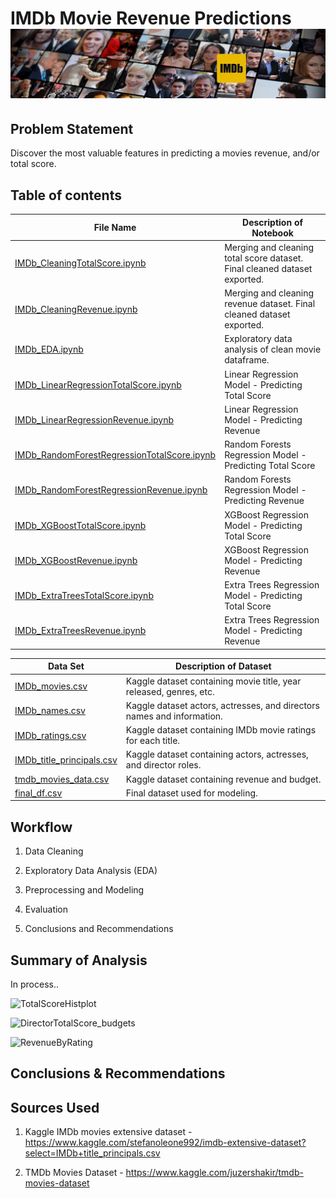# IMDb Movie Revenue Predictions ![ImdbIcon](images/imdbheader.jpg)

## Problem Statement
Discover the most valuable features in predicting a movies revenue, and/or total score.

## Table of contents

| File Name                      | Description of Notebook                                                                                       |
|--------------------------------|---------------------------------------------------------------------------------------------------|
| [IMDb_CleaningTotalScore.ipynb](code/IMDb_CleaningTotalScore.ipynb)  | Merging and cleaning total score dataset. Final cleaned dataset exported. |
| [IMDb_CleaningRevenue.ipynb](code/IMDb_CleaningRevenue.ipynb)  | Merging and cleaning revenue dataset. Final cleaned dataset exported. |
| [IMDb_EDA.ipynb](code/IMDb_EDA.ipynb) | Exploratory data analysis of clean movie dataframe. |
| [IMDb_LinearRegressionTotalScore.ipynb](models/IMDb_LinearRegressionTotalScore.ipynb) | Linear Regression Model - Predicting Total Score |
| [IMDb_LinearRegressionRevenue.ipynb](models/IMDb_LinearRegressionRevenue.ipynb) | Linear Regression Model - Predicting Revenue |
| [IMDb_RandomForestRegressionTotalScore.ipynb](models/IMDb_RandomForestsRegressionTotalScore.ipynb) | Random Forests Regression Model - Predicting Total Score |
| [IMDb_RandomForestRegressionRevenue.ipynb](models/IMDb_RandomForestsRegressionRevenue.ipynb) | Random Forests Regression Model - Predicting Revenue |
| [IMDb_XGBoostTotalScore.ipynb](models/IMDb_XGBoostTotalScore.ipynb) | XGBoost Regression Model - Predicting Total Score |
| [IMDb_XGBoostRevenue.ipynb](models/IMDb_XGBoostRevenue.ipynb) | XGBoost Regression Model - Predicting Revenue|
| [IMDb_ExtraTreesTotalScore.ipynb](models/IMDb_ExtraTreesTotalScore.ipynb) | Extra Trees Regression Model - Predicting Total Score|
| [IMDb_ExtraTreesRevenue.ipynb](models/IMDb_ExtraTreesRevenue.ipynb) | Extra Trees Regression Model - Predicting Revenue|

| Data Set | Description of Dataset|
|--------------------------------|---------------------------------------------------------------------------------------------------|
| [IMDb_movies.csv](data/IMDb_movies.csv)  | Kaggle dataset containing movie title, year released, genres, etc. |
| [IMDb_names.csv](data/IMDb_names.csv)  | Kaggle dataset actors, actresses, and directors names and information. |
| [IMDb_ratings.csv](data/IMDb_ratings.csv)  | Kaggle dataset containing IMDb movie ratings for each title. |
| [IMDb_title_principals.csv](data/IMDb_title_principals.csv)  | Kaggle dataset containing actors, actresses, and director roles. |
| [tmdb_movies_data.csv](data/tmdb_movies.csv)  | Kaggle dataset containing revenue and budget. |
| [final_df.csv](data/final_df.csv)  | Final dataset used for modeling. |

## Workflow
1. Data Cleaning

2. Exploratory Data Analysis (EDA)

3. Preprocessing and Modeling

4. Evaluation

5. Conclusions and Recommendations

## Summary of Analysis
In process..

![TotalScoreHistplot](https://github.com/nolanarendt/capstone-dsi/blob/main/images/total_score_histplot.png)

![DirectorTotalScore_budgets](https://github.com/nolanarendt/capstone-dsi/blob/main/images/directortotalscore_budget.png)

![RevenueByRating](https://github.com/nolanarendt/capstone-dsi/blob/main/images/revenue_totalscore.png)

## Conclusions & Recommendations

## Sources Used
  1. Kaggle IMDb movies extensive dataset
    - https://www.kaggle.com/stefanoleone992/imdb-extensive-dataset?select=IMDb+title_principals.csv
    
  2. TMDb Movies Dataset
    - https://www.kaggle.com/juzershakir/tmdb-movies-dataset
